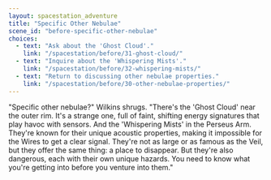 ```yaml
---
layout: spacestation_adventure
title: "Specific Other Nebulae"
scene_id: "before-specific-other-nebulae"
choices:
  - text: "Ask about the 'Ghost Cloud'."
    link: "/spacestation/before/31-ghost-cloud/"
  - text: "Inquire about the 'Whispering Mists'."
    link: "/spacestation/before/32-whispering-mists/"
  - text: "Return to discussing other nebulae properties."
    link: "/spacestation/before/30-other-nebulae-properties/"
---
```


"Specific other nebulae?" Wilkins shrugs. "There's the 'Ghost Cloud' near the outer rim. It's a strange one, full of faint, shifting energy signatures that play havoc with sensors. And the 'Whispering Mists' in the Perseus Arm. They're known for their unique acoustic properties, making it impossible for the Wires to get a clear signal. They're not as large or as famous as the Veil, but they offer the same thing: a place to disappear. But they're also dangerous, each with their own unique hazards. You need to know what you're getting into before you venture into them."
